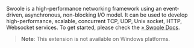 Swoole is a high-performance networking framework using an event-driven,
asynchronous, non-blocking I/O model. It can be used to develop
high-performance, scalable, concurrent TCP, UDP, Unix socket, HTTP,
Websocket services. To get started, please check the
<a href="https://www.swoole.co.uk/docs/" class="link external">» Swoole Docs</a>.

> **Note**: <span class="simpara">This extension is not available on
> Windows platforms.</span>
